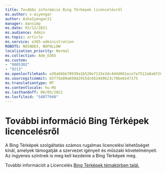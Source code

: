 ```yaml
---
title: További információ Bing Térképek licencelésről
ms.author: v-aiyengar
author: AshaIyengar21
manager: dansimp
ms.date: 03/12/2021
ms.audience: Admin
ms.topic: article
ms.service: o365-administration
ROBOTS: NOINDEX, NOFOLLOW
localization_priority: Normal
ms.collection: Adm_O365
ms.custom:
- "9005302"
- "9213"
ms.openlocfilehash: a38a66bb70939a1b520e7133e3dc4d4d661ece7a7512a8a6f263bcc365c71165
ms.sourcegitcommit: b5f7da89a650d2915dc652449623c78be6247175
ms.translationtype: MT
ms.contentlocale: hu-HU
ms.lasthandoff: 08/05/2021
ms.locfileid: "54077940"
---
```

# <a name="learn-about-bing-maps-licensing"></a>További információ Bing Térképek licencelésről

A Bing Térképek szolgáltatás számos rugalmas licencelési lehetőséget kínál, amelyek támogatják a szervezet igényeit és műszaki követelményeit. Az ingyenes szintnek is meg kell kezdenie a Bing Térképek meg.

További információt a Licencelés [Bing Térképek témakörben talál.](https://go.microsoft.com/fwlink/?linkid=2150203)
